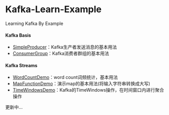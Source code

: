 # Kafka-Learn-Example
Learning Kafka By Example

#### Kafka Basis
* [SimpleProducer](/src/main/java/com/xinyue/producer/SimpleProducer.java)：Kafka生产者发送消息的基本用法
* [ConsumerGroup](/src/main/java/com/xinyue/consumer/ConsumerGroup.java)：Kafka消费者群组的基本用法

#### Kafka Streams
* [WordCountDemo](/src/main/java/com/xinyue/streams/WordCountDemo.java)：word count词频统计，基本用法
* [MapFunctionDemo](src/main/java/com/xinyue/streams/MapFunctionDemo.java)：演示map的基本用法(将输入字符串转换成大写)
* [TimeWindowsDemo](src/main/java/com/xinyue/streams/TimeWindowsDemo.java)：Kafka的TimeWindows操作，在时间窗口内进行聚合操作

更新中...
